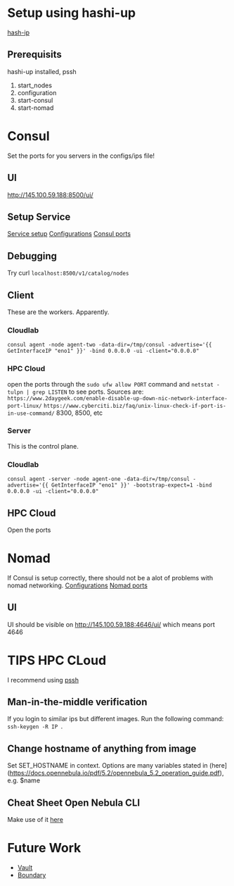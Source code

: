 # Setup using hashi-up
[hash-ip](https://johansiebens.dev/posts/2020/07/deploying-a-highly-available-nomad-cluster-with-hashi-up/)


## Prerequisits
hashi-up installed, pssh
1. start_nodes
2. configuration
3. start-consul
4. start-nomad


# Consul
Set the ports for you servers in the configs/ips file!

## UI
http://145.100.59.188:8500/ui/

## Setup Service
[Service setup](https://learn.hashicorp.com/tutorials/consul/deployment-guide)
[Configurations](https://www.consul.io/docs/agent/options)
[Consul ports](https://www.consul.io/docs/install/ports)

## Debugging
Try curl `localhost:8500/v1/catalog/nodes`

## Client
These are the workers. Apparently.

### Cloudlab
`consul agent -node agent-two -data-dir=/tmp/consul -advertise='{{ GetInterfaceIP "eno1" }}' -bind 0.0.0.0 -ui -client="0.0.0.0"`

### HPC Cloud
open the ports through the `sudo ufw allow PORT` command and `netstat -tulpn | grep LISTEN` to see ports.
Sources are:
`https://www.2daygeek.com/enable-disable-up-down-nic-network-interface-port-linux/`
`https://www.cyberciti.biz/faq/unix-linux-check-if-port-is-in-use-command/`
8300, 8500, etc

### Server
This is the control plane.

### Cloudlab
`consul agent -server -node agent-one -data-dir=/tmp/consul -advertise='{{ GetInterfaceIP "eno1" }}' -bootstrap-expect=1 -bind 0.0.0.0 -ui -client="0.0.0.0"`

## HPC Cloud
Open the ports

# Nomad
If Consul is setup correctly, there should not be a alot of problems with nomad networking. 
[Configurations](https://www.nomadproject.io/docs/configuration)
[Nomad ports](https://www.nomadproject.io/docs/install/production/requirements)

## UI
UI should be visible on http://145.100.59.188:4646/ui/ which means port 4646

# TIPS HPC CLoud
I recommend using [pssh](https://www.cyberciti.biz/cloud-computing/how-to-use-pssh-parallel-ssh-program-on-linux-unix/)

## Man-in-the-middle verification
If you login to similar ips but different images. Run the following command: `ssh-keygen -R IP `.

## Change hostname of anything from image
Set SET_HOSTNAME in context. Options are many variables stated in (here](https://docs.opennebula.io/pdf/5.2/opennebula_5.2_operation_guide.pdf), e.g. $name

## Cheat Sheet Open Nebula CLI
Make use of it [here](https://lzone.de/cheat-sheet/OpenNebula)


# Future Work
- [Vault](https://www.vaultproject.io/)
- [Boundary](https://www.boundaryproject.io/)
